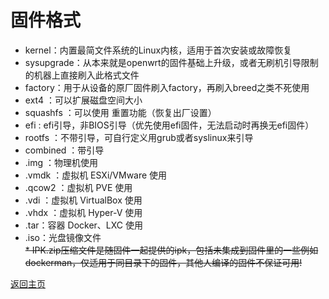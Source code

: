 # 固件格式

* kernel：内置最简文件系统的Linux内核，适用于首次安装或故障恢复
* sysupgrade：从本来就是openwrt的固件基础上升级，或者无刷机引导限制的机器上直接刷入此格式文件
* factory：用于从设备的原厂固件刷入factory，再刷入breed之类不死使用
* ext4 ：可以扩展磁盘空间大小
* squashfs ：可以使用 重置功能（恢复出厂设置）
* efi : efi引导，非BIOS引导（优先使用efi固件，无法启动时再换无efi固件）   
* rootfs ：不带引导，可自行定义用grub或者syslinux来引导      
* combined ：带引导 
* .img ：物理机使用
* .vmdk ：虚拟机 ESXi/VMware 使用
* .qcow2 ：虚拟机 PVE 使用
* .vdi ：虚拟机 VirtualBox 使用
* .vhdx ：虚拟机 Hyper-V 使用    
* .tar：容器 Docker、LXC 使用
* .iso：光盘镜像文件          
~~* IPK.zip压缩文件是随固件一起提供的ipk，包括未集成到固件里的一些例如dockerman，仅适用于同目录下的固件，其他人编译的固件不保证可用!~~               


[返回主页](../README.md)        
